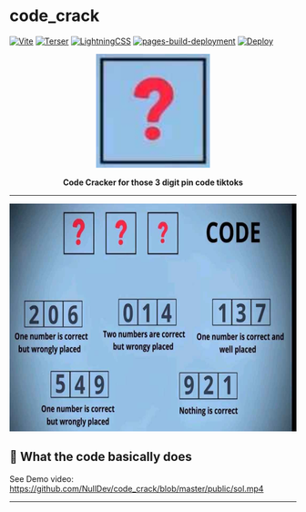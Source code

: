 # code_crack

[![Vite](https://img.shields.io/badge/Vite-747bff.svg)](https://vitejs.dev/)
[![Terser](https://img.shields.io/badge/Terser-ff6b00.svg)](https://terser.org/)
[![LightningCSS](https://img.shields.io/badge/LightningCSS-ffcb4e.svg)](https://lightningcss.dev/)
[![pages-build-deployment](https://github.com/NullDev/code_crack/actions/workflows/pages/pages-build-deployment/badge.svg)](https://github.com/NullDev/code_crack/actions/workflows/pages/pages-build-deployment)
[![Deploy](https://github.com/NullDev/code_crack/actions/workflows/deploy.yml/badge.svg)](https://github.com/NullDev/code_crack/actions/workflows/deploy.yml)

<p align="center"><a href="#"><img height="200" width="auto" src="/public/favicon.png" /></a></p>
<p align="center"><b>Code Cracker for those 3 digit pin code tiktoks</b></p>

<hr>

<p align="center"><img height="400" width="auto" src="/public/hero.jpg" /></p>

## :satellite: What the code basically does

See Demo video: https://github.com/NullDev/code_crack/blob/master/public/sol.mp4

<hr>
